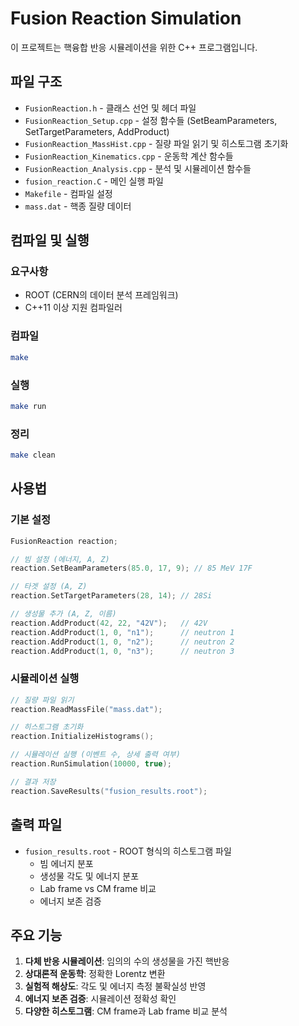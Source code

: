 # Fusion Reaction Simulation

이 프로젝트는 핵융합 반응 시뮬레이션을 위한 C++ 프로그램입니다.

## 파일 구조

- `FusionReaction.h` - 클래스 선언 및 헤더 파일
- `FusionReaction_Setup.cpp` - 설정 함수들 (SetBeamParameters, SetTargetParameters, AddProduct)
- `FusionReaction_MassHist.cpp` - 질량 파일 읽기 및 히스토그램 초기화
- `FusionReaction_Kinematics.cpp` - 운동학 계산 함수들
- `FusionReaction_Analysis.cpp` - 분석 및 시뮬레이션 함수들
- `fusion_reaction.C` - 메인 실행 파일
- `Makefile` - 컴파일 설정
- `mass.dat` - 핵종 질량 데이터

## 컴파일 및 실행

### 요구사항
- ROOT (CERN의 데이터 분석 프레임워크)
- C++11 이상 지원 컴파일러

### 컴파일
```bash
make
```

### 실행
```bash
make run
```

### 정리
```bash
make clean
```

## 사용법

### 기본 설정
```cpp
FusionReaction reaction;

// 빔 설정 (에너지, A, Z)
reaction.SetBeamParameters(85.0, 17, 9); // 85 MeV 17F

// 타겟 설정 (A, Z)
reaction.SetTargetParameters(28, 14); // 28Si

// 생성물 추가 (A, Z, 이름)
reaction.AddProduct(42, 22, "42V");   // 42V
reaction.AddProduct(1, 0, "n1");      // neutron 1
reaction.AddProduct(1, 0, "n2");      // neutron 2
reaction.AddProduct(1, 0, "n3");      // neutron 3
```

### 시뮬레이션 실행
```cpp
// 질량 파일 읽기
reaction.ReadMassFile("mass.dat");

// 히스토그램 초기화
reaction.InitializeHistograms();

// 시뮬레이션 실행 (이벤트 수, 상세 출력 여부)
reaction.RunSimulation(10000, true);

// 결과 저장
reaction.SaveResults("fusion_results.root");
```

## 출력 파일

- `fusion_results.root` - ROOT 형식의 히스토그램 파일
  - 빔 에너지 분포
  - 생성물 각도 및 에너지 분포
  - Lab frame vs CM frame 비교
  - 에너지 보존 검증

## 주요 기능

1. **다체 반응 시뮬레이션**: 임의의 수의 생성물을 가진 핵반응
2. **상대론적 운동학**: 정확한 Lorentz 변환
3. **실험적 해상도**: 각도 및 에너지 측정 불확실성 반영
4. **에너지 보존 검증**: 시뮬레이션 정확성 확인
5. **다양한 히스토그램**: CM frame과 Lab frame 비교 분석
